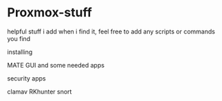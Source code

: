 # Proxmox-stuff

helpful stuff i add when i find it, feel free to add any scripts or commands you find


installing 

MATE GUI
and some needed apps





security apps

clamav 
RKhunter 
snort
